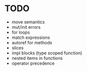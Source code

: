 # TODO

- move semantics
- mut/init errors
- for loops
- match expressions
- autoref for methods
- slices
- impl blocks (type scoped function)
- nested items in functions
- operator precedence
